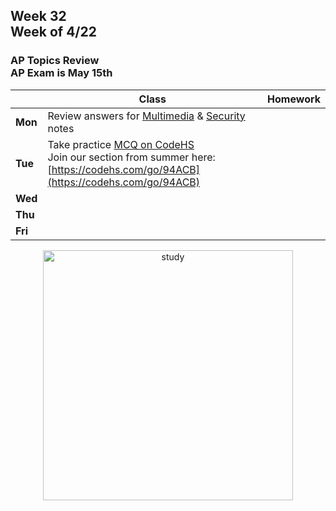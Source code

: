 ## Week 32 <br>Week of 4/22

### AP Topics Review<br>AP Exam is May 15th

|         | Class | Homework |
| ------- | ----- | -------- |
| **Mon** |Review answers for [Multimedia](/apcsp/curriculum/understanding_technology/multimedia) & [Security](/apcsp/curriculum/understanding_technology/security) notes | |
| **Tue** |Take practice [MCQ on CodeHS](https://codehs.com/lms/assignment/135658461)<br>Join our section from summer here: [https://codehs.com/go/94ACB](https://codehs.com/go/94ACB) | |
| **Wed** | | |
| **Thu** | | |
| **Fri** | | |

<div style="text-align:center">
<img src="https://images.collegexpress.com/article/make-studying-more-fun.jpg" alt="study" width="400px">
</div>


<meta http-equiv="refresh" content="300"/>
